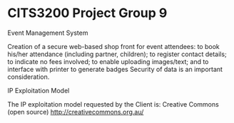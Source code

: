 # CITS3200 Project Group 9

Event Management System

Creation of a secure web-based shop front for event attendees:
to book his/her attendance (including partner, children);
to register contact details;
to indicate no fees involved;
to enable uploading images/text; and
to interface with printer to generate badges
Security of data is an important consideration.

IP Exploitation Model


The IP exploitation model requested by the Client is: Creative Commons (open source) http://creativecommons.org.au/
